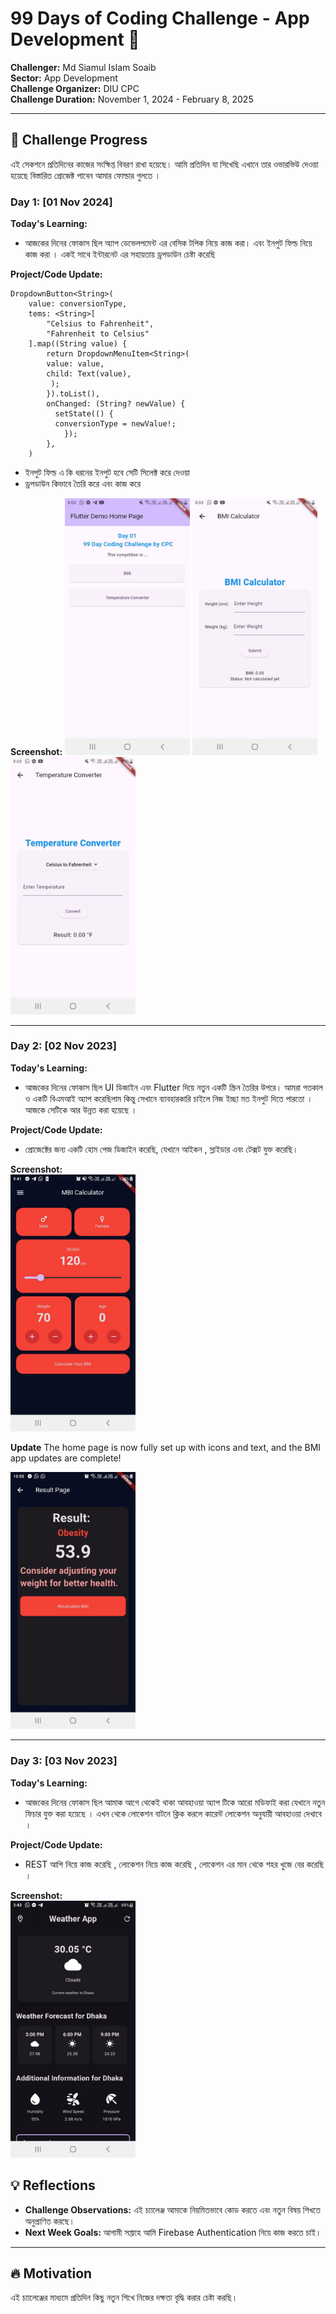 # 99 Days of Coding Challenge - App Development 🚀
**Challenger:** Md Siamul Islam Soaib  
**Sector:** App Development  
**Challenge Organizer:** DIU CPC  
**Challenge Duration:** November 1, 2024 - February 8, 2025  

---

## 📅 Challenge Progress
এই সেকশনে প্রতিদিনের কাজের সংক্ষিপ্ত বিবরণ রাখা হয়েছে। আমি প্রতিদিন যা সিখেছি এখানে তার ওভারভিউ দেওয়া হয়েছে বিস্তারিত প্রোজেক্ট পাবেন আমার ফোল্ডার গুলতে । 

### Day 1: [01 Nov 2024]
**Today's Learning:**  
- আজকের দিনের ফোকাস ছিল অ্যাপ ডেভেলপমেন্ট এর বেসিক টপিক নিয়ে কাজ করা। এবং ইনপুট ফিল্ড নিয়ে কাজ করা । একই সাথে ইন্টারনেট এর সহায়তায় ড্রপডাউন চেষ্টা করেছি 
  
**Project/Code Update:**  
```
DropdownButton<String>(
    value: conversionType,
    tems: <String>[
        "Celsius to Fahrenheit",
        "Fahrenheit to Celsius"
    ].map((String value) {
        return DropdownMenuItem<String>(
        value: value,
        child: Text(value),
         );
        }).toList(),
        onChanged: (String? newValue) {
          setState(() {
          conversionType = newValue!;
            });
        },
    )

``` 
- ইনপুট ফিল্ড এ কি ধরনের ইনপুট হবে সেটি সিলেক্ট করে দেওয়া
- ড্রপডাউন কিভাবে তৈরি করে এবং কাজ করে 

**Screenshot:** 
<img src="assets/1.jpg" alt="Day 1 Work" width="200px">
<img src="assets/2.jpg" alt="Day 1 Work" width="200px">
<img src="assets/3.jpg" alt="Day 1 Work" width="200px">

---

 ### Day 2: [02 Nov 2023]
**Today's Learning:**  
- আজকের দিনের ফোকাস ছিল UI ডিজাইন এবং Flutter দিয়ে নতুন একটি স্ক্রিন তৈরির উপরে।  আমরা গতকাল ও একটি বিএমআই অ্যাপ করেছিলাম কিন্তু সেখানে ব্যাবহারকারি চাইলে নিজ ইচ্ছা মত ইনপুট দিতে পারতো । আজকে সেটিকে আর উন্নত করা হয়েছে । 

**Project/Code Update:**  
- প্রোজেক্টের জন্য একটি হোম পেজ ডিজাইন করেছি, যেখানে আইকন ,  স্লাইডার এবং টেক্সট যুক্ত করেছি।  

**Screenshot:**  
<img src="assets/4.jpg" alt="Day 2 Work" width="200px">

**Update**
The home page is now fully set up with icons and text, and the BMI app updates are complete!

<img src="assets/5.jpg" alt="Day 2 Work" width="200px">

---

 ### Day 3: [03 Nov 2023]
**Today's Learning:**  
- আজকের দিনের ফোকাস ছিল আমাক আগে থেকেই থাকা আবহাওয়া অ্যাপ টিকে আরো মডিফাই করা যেখানে নতুন ফিচার যুক্ত করা হয়েছে । এখন থেকে লোকেশন বাটনে ক্লিক করলে কারেন্ট লোকেশন অনুযায়ী আবহাওয়া দেখাবে ।

**Project/Code Update:**  
- REST আপি নিয়ে কাজ করেছি , লোকেশন নিয়ে কাজ করেছি , লোকেশন এর মান থেকে শহর খুজে বের করেছি । 

**Screenshot:**  
<img src="assets/6.jpg" alt="Day 3 Work" width="200px">
<!--
---

## 🏆 Weekly Summary
এই সেকশনে প্রতি সপ্তাহের শেষে আপনার অর্জন এবং শেখার সংক্ষিপ্ত বিবরণ দিন। 

**Week 1 Summary:**  
- এই সপ্তাহে মূলত Flutter এর বেসিক UI তৈরির কৌশল শিখেছি।  
- নতুন একটি স্ক্রিন ডিজাইন করেছি এবং প্রোজেক্টে যুক্ত করেছি।  
- Repo: [GitHub Link to Repo](https://github.com/mdsiamulislam/YourRepoName-99DaysWithCPC)

---

## 📸 Gallery
প্রতি সপ্তাহের সেরা কাজের কিছু স্ক্রিনশট এখানে আপলোড করুন।

---

## 🔗 Useful Links
- [Flutter Documentation](https://flutter.dev/docs)
- [Dart Language Guide](https://dart.dev/guides)

--- -->

## 💡 Reflections
- **Challenge Observations:** এই চ্যালেঞ্জ আমাকে নিয়মিতভাবে কোড করতে এবং নতুন বিষয় শিখতে অনুপ্রাণিত করছে।
- **Next Week Goals:** আগামী সপ্তাহে আমি Firebase Authentication নিয়ে কাজ করতে চাই।

---

## 🔥 Motivation
এই চ্যালেঞ্জের মাধ্যমে প্রতিদিন কিছু নতুন শিখে নিজের দক্ষতা বৃদ্ধি করার চেষ্টা করছি।

